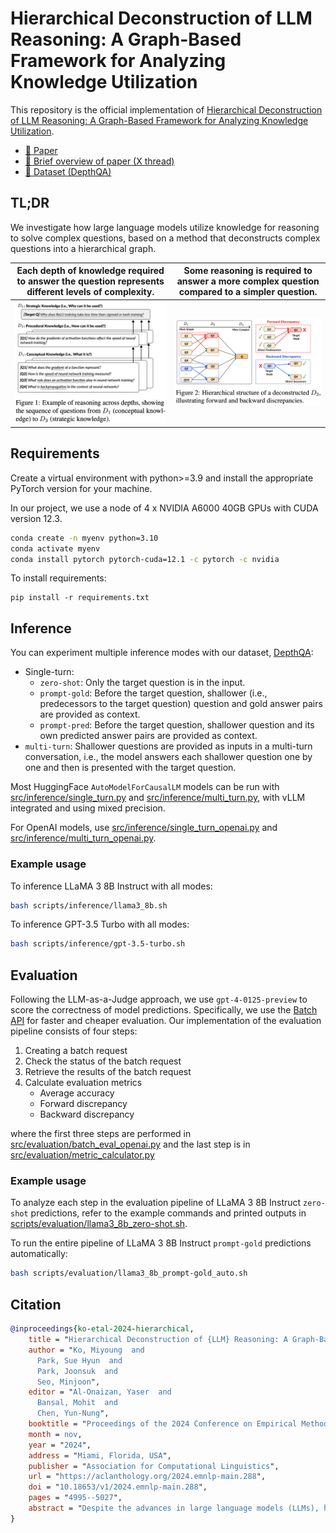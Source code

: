 # Hierarchical Deconstruction of LLM Reasoning: A Graph-Based Framework for Analyzing Knowledge Utilization

This repository is the official implementation of [Hierarchical Deconstruction of LLM Reasoning: A Graph-Based Framework for Analyzing Knowledge Utilization](https://aclanthology.org/2024.emnlp-main.288/). 

- [📃 Paper](https://aclanthology.org/2024.emnlp-main.288/)
- [🧵 Brief overview of paper (X thread)](https://x.com/miyoung_ko/status/1807753375196270716)
- [🤗 Dataset (DepthQA)](https://huggingface.co/datasets/kaist-ai/DepthQA)

## TL;DR
We investigate how large language models utilize knowledge for reasoning to solve complex questions, based on a method that deconstructs complex questions into a hierarchical graph.

Each depth of knowledge required to answer the question represents different levels of complexity. | Some reasoning is required to answer a more complex question compared to a simpler question.
---- | ----
![teaser](assets/teaser.png) | ![discrepancies](assets/discrepancies.png)


## Requirements

Create a virtual environment with python>=3.9 and install the appropriate PyTorch version for your machine.

In our project, we use a node of 4 x NVIDIA A6000 40GB GPUs with CUDA version 12.3.

```bash
conda create -n myenv python=3.10
conda activate myenv
conda install pytorch pytorch-cuda=12.1 -c pytorch -c nvidia
```

To install requirements:

```setup
pip install -r requirements.txt
```

## Inference

You can experiment multiple inference modes with our dataset, [DepthQA]((https://huggingface.co/datasets/kaist-ai/DepthQA)):

- Single-turn:
  - `zero-shot`: Only the target question is in the input.
  - `prompt-gold`: Before the target question, shallower (i.e., predecessors to the target question) question and gold answer pairs are provided as context.
  - `prompt-pred`: Before the target question, shallower question and its own predicted answer pairs are provided as context.
- `multi-turn`: Shallower questions are provided as inputs in a multi-turn conversation, i.e., the model answers each shallower question one by one and then is presented with the target question.

Most HuggingFace `AutoModelForCausalLM` models can be run with [src/inference/single_turn.py](src/inference/single_turn.py) and [src/inference/multi_turn.py](src/inference/multi_turn.py), with vLLM integrated and using mixed precision.

For OpenAI models, use [src/inference/single_turn_openai.py](src/inference/single_turn_openai.py) and [src/inference/multi_turn_openai.py](src/inference/multi_turn_openai.py).

### Example usage

To inference LLaMA 3 8B Instruct with all modes:
```bash
bash scripts/inference/llama3_8b.sh
```

To inference GPT-3.5 Turbo with all modes:
```bash
bash scripts/inference/gpt-3.5-turbo.sh
```

## Evaluation

Following the LLM-as-a-Judge approach, we use `gpt-4-0125-preview` to score the correctness of model predictions. Specifically, we use the [Batch API](https://platform.openai.com/docs/guides/batch) for faster and cheaper evaluation. Our implementation of the evaluation pipeline consists of four steps:

1. Creating a batch request
2. Check the status of the batch request
3. Retrieve the results of the batch request
4. Calculate evaluation metrics
    - Average accuracy
    - Forward discrepancy
    - Backward discrepancy

where the first three steps are performed in [src/evaluation/batch_eval_openai.py](src/evaluation/batch_eval_openai.py) and the last step is in [src/evaluation/metric_calculator.py](src/evaluation/metric_calculator.py)

### Example usage

To analyze each step in the evaluation pipeline of LLaMA 3 8B Instruct `zero-shot` predictions, refer to the example commands and printed outputs in [scripts/evaluation/llama3_8b_zero-shot.sh](scripts/evaluation/llama3_8b_zero-shot.sh).

To run the entire pipeline of LLaMA 3 8B Instruct `prompt-gold` predictions automatically:
```bash
bash scripts/evaluation/llama3_8b_prompt-gold_auto.sh
```


## Citation
```bibtex
@inproceedings{ko-etal-2024-hierarchical,
    title = "Hierarchical Deconstruction of {LLM} Reasoning: A Graph-Based Framework for Analyzing Knowledge Utilization",
    author = "Ko, Miyoung  and
      Park, Sue Hyun  and
      Park, Joonsuk  and
      Seo, Minjoon",
    editor = "Al-Onaizan, Yaser  and
      Bansal, Mohit  and
      Chen, Yun-Nung",
    booktitle = "Proceedings of the 2024 Conference on Empirical Methods in Natural Language Processing",
    month = nov,
    year = "2024",
    address = "Miami, Florida, USA",
    publisher = "Association for Computational Linguistics",
    url = "https://aclanthology.org/2024.emnlp-main.288",
    doi = "10.18653/v1/2024.emnlp-main.288",
    pages = "4995--5027",
    abstract = "Despite the advances in large language models (LLMs), how they use their knowledge for reasoning is not yet well understood.In this study, we propose a method that deconstructs complex real-world questions into a graph, representing each question as a node with predecessors of background knowledge needed to solve the question. We develop the DepthQA dataset, deconstructing questions into three depths: (i) recalling conceptual knowledge, (ii) applying procedural knowledge, and (iii) analyzing strategic knowledge. Based on a hierarchical graph, we quantify forward discrepancy, a discrepancy in LLM performance on simpler sub-problems versus complex questions. We also measure backward discrepancy where LLMs answer complex questions but struggle with simpler ones. Our analysis shows that smaller models exhibit more discrepancies than larger models. Distinct patterns of discrepancies are observed across model capacity and possibility of training data memorization. Additionally, guiding models from simpler to complex questions through multi-turn interactions improves performance across model sizes, highlighting the importance of structured intermediate steps in knowledge reasoning. This work enhances our understanding of LLM reasoning and suggests ways to improve their problem-solving abilities.",
}

```
